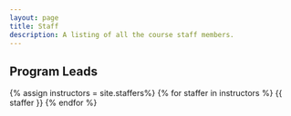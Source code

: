 ```yaml
---
layout: page
title: Staff
description: A listing of all the course staff members.
---
```


## Program Leads

{% assign instructors = site.staffers%}
{% for staffer in instructors %}
{{ staffer }}
{% endfor %}
